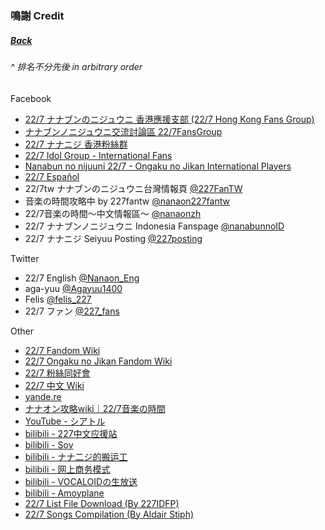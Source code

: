 ﻿### 鳴謝 Credit
##### [Back](../readme.md)

###### _^ 排名不分先後 in arbitrary order_
Facebook
- <a target="_blank" rel="noopener noreferrer" href="https://www.facebook.com/groups/2591995264350406">22/7 ナナブンのニジュウニ 香港應援支部 (22/7 Hong Kong Fans Group)</a>
- <a target="_blank" rel="noopener noreferrer" href="https://www.facebook.com/groups/227FG/">ナナブンノニジュウニ交流討論區 22/7FansGroup</a>
- <a target="_blank" rel="noopener noreferrer" href="https://www.facebook.com/groups/670251690221688">22/7 ナナニジ 香港粉絲群</a>
- <a target="_blank" rel="noopener noreferrer" href="https://www.facebook.com/groups/274226923142369/">22/7 Idol Group - International Fans</a>
- <a target="_blank" rel="noopener noreferrer" href="https://www.facebook.com/groups/703619237062957/">Nanabun no nijuuni 22/7 - Ongaku no Jikan International Players</a>
- <a target="_blank" rel="noopener noreferrer" href="https://www.facebook.com/227-Español-109757294180898/">22/7 Español</a>
- 22/7tw ナナブンのニジュウニ台灣情報頁 <a target="_blank" rel="noopener noreferrer" href="https://www.facebook.com/227FanTW/">@227FanTW</a>
- 音楽の時間攻略中 by 227fantw <a target="_blank" rel="noopener noreferrer" href="https://www.facebook.com/nanaon227fantw/">@nanaon227fantw</a>
- 22/7音楽の時間～中文情報區～ <a target="_blank" rel="noopener noreferrer" href="https://www.facebook.com/nanaonzh/">@nanaonzh</a>
- 22/7 ナナブンノニジュウニ Indonesia Fanspage <a target="_blank" rel="noopener noreferrer" href="https://www.facebook.com/pg/nanabunnoID/">@nanabunnoID</a>
- 22/7 ナナニジ Seiyuu Posting <a target="_blank" rel="noopener noreferrer" href="https://www.facebook.com/227posting/">@227posting</a>

Twitter
- 22/7 English <a target="_blank" rel="noopener noreferrer" href="https://twitter.com/Nanaon_Eng">@Nanaon_Eng</a>
- aga-yuu <a target="_blank" rel="noopener noreferrer" href="https://twitter.com/Agayuu1400">@Agayuu1400</a>
- Felis <a target="_blank" rel="noopener noreferrer" href="https://twitter.com/felis_227">@felis_227</a>
- 22/7 ファン <a target="_blank" rel="noopener noreferrer" href="https://twitter.com/227_fans">@227_fans</a>

Other
- <a target="_blank" rel="noopener noreferrer" href="https://nanabunnonijyuuni.fandom.com/wiki/22/7_Wiki">22/7 Fandom Wiki</a>
- <a target="_blank" rel="noopener noreferrer" href="https://nanaon.fandom.com/wiki/Nanabunnonijyuuni:_Ongaku_no_Jikan_Wiki">22/7 Ongaku no Jikan Fandom Wiki</a>
- <a target="_blank" rel="noopener norrferrer" href="https;//227.ouen.tw">22/7 粉絲同好會</a>
- <a target="_blank" rel="noopener noreferrer" href="http://227cnwiki.com/wiki/%e9%a6%96%e9%a1%b5">22/7 中文 Wiki</a>
- <a target="_blank" rel="noopener noreferrer" href="https://yande.re/post">yande.re</a>
- <a target="_blank" rel="noopener noreferrer" href="https://appmedia.jp/nanaon">ナナオン攻略wiki｜22/7音楽の時間</a>
- <a target="_blank" rel="noopener noreferrer" href="https://www.youtube.com/channel/UCKazYo0sU_5ca1Ugkqnd4PA">YouTube - シアトル</a>
- <a target="_blank" rel="noopener noreferrer" href="https://space.bilibili.com/118938280/">bilibili - 227中文应援站</a>
- <a target="_blank" rel="noopener noreferrer" href="https://space.bilibili.com/730686/">bilibili - Sov</a>
- <a target="_blank" rel="noopener noreferrer" href="https://space.bilibili.com/571233650/">bilibili - ナナ二ジ的搬运工</a>
- <a target="_blank" rel="noopener noreferrer" href="https://space.bilibili.com/310812531/">bilibili - 网上商务模式</a>
- <a target="_blank" rel="noopener noreferrer" href="https://space.bilibili.com/942021">bilibili - VOCALOIDの生放送</a>
- <a target="_blank" rel="noopener noreferrer" href="https://space.bilibili.com/5471097/">bilibili - Amoyplane</a>
- <a target="_blank" rel="noopener noreferrer" href="https://docs.google.com/spreadsheets/d/1WTivciQQNjgQg_e7i_2bT2AUOb9uE2gL7L9P8UZUs6c/">22/7 List File Download (By 227IDFP)</a>
- <a target="_blank" rel="noopener noreferrer" href="https://drive.google.com/drive/folders/121gXCDH8lwlcEAQ0HDC338_QV1D5yqnH">22/7 Songs Compilation (By Aldair Stiph)</a>
